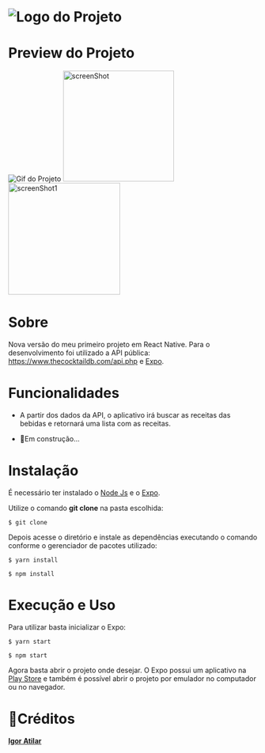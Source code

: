 # ![Logo do Projeto](https://i.imgur.com/ylEShe4.png)

# Preview do Projeto

![Gif do Projeto](https://media.giphy.com/media/srPr9kw6PfEaxMbbo8/giphy.gif)
<img src="https://i.imgur.com/wViIHTe.png" alt="screenShot" width="224"/>
<img src="https://i.imgur.com/aZsyfPB.png" alt="screenShot1" width="226"/>

# Sobre

Nova versão do meu primeiro projeto em React Native. Para o desenvolvimento foi utilizado a API pública: https://www.thecocktaildb.com/api.php e [Expo](https://docs.expo.io/get-started/installation/).

# Funcionalidades

- A partir dos dados da API, o aplicativo irá buscar as receitas das bebidas e retornará uma lista com as receitas.

- :hammer:Em construção...

# Instalação

É necessário ter instalado o [Node Js](https://nodejs.org/en/) e o [Expo](https://docs.expo.io/get-started/installation/).

Utilize o comando **git clone** na pasta escolhida:

```
$ git clone
```

Depois acesse o diretório e instale as dependências executando o comando conforme o gerenciador de pacotes utilizado:

```
$ yarn install
```

```
$ npm install
```

# Execução e Uso

Para utilizar basta inicializar o Expo:

```
$ yarn start
```

```
$ npm start
```

Agora basta abrir o projeto onde desejar. O Expo possui um aplicativo na [Play Store](https://play.google.com/store/apps/details?id=host.exp.exponent) e também é possível abrir o projeto por emulador no computador ou no navegador.

# :cup_with_straw:Créditos

<b>[Igor Atilar](https://www.linkedin.com/in/igor-atilar-b61a14201/)</b>
